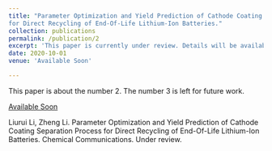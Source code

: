 ```yaml
---
title: "Parameter Optimization and Yield Prediction of Cathode Coating Separation Process
for Direct Recycling of End-Of-Life Lithium-Ion Batteries."
collection: publications
permalink: /publication/2
excerpt: 'This paper is currently under review. Details will be available soon.'
date: 2020-10-01
venue: 'Available Soon'

---
```

This paper is about the number 2. The number 3 is left for future work.

[Available Soon](http://academicpagSes.github.io/files/paper2.pdf)

Liurui Li, Zheng Li. Parameter Optimization and Yield Prediction of Cathode Coating Separation Process for Direct Recycling of End-Of-Life Lithium-Ion Batteries. Chemical Communications. Under review.